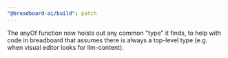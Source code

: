 ```yaml
---
"@breadboard-ai/build": patch
---
```


The anyOf function now hoists out any common "type" it finds, to help with code in breadboard that assumes there is always a top-level type (e.g. when visual editor looks for llm-content).
